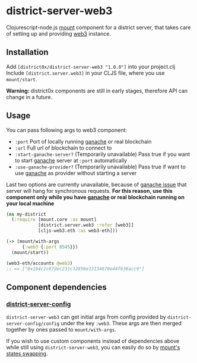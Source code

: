 # district-server-web3

Clojurescript-node.js [mount](https://github.com/tolitius/mount) component for a district server, that takes care of 
setting up and providing [web3](https://github.com/ethereum/web3.js) instance. 

## Installation
Add `[district0x/district-server-web3 "1.0.0"]` into your project.clj  
Include `[district.server.web3]` in your CLJS file, where you use `mount/start`.

**Warning:** district0x components are still in early stages, therefore API can change in a future.

## Usage
You can pass following args to web3 component:   
* `:port` Port of locally running [ganache](https://github.com/trufflesuite/ganache-cli) or real blockchain  
* `:url` Full url of blockchain to connect to
* `:start-ganache-server?` (Temporarily unavailable) Pass true if you want to start [ganache](https://github.com/trufflesuite/ganache-cli) server at `:port` automatically 
* `:use-ganache-provider?` (Temporarily unavailable) Pass true if want to use [ganache](https://github.com/trufflesuite/ganache-cli) as provider without starting a server

Last two options are currently unavailable, because of [ganache issue](https://github.com/trufflesuite/ganache-core/issues/15) that server will hang for synchronous requests. 
**For this reason, use this component only while you have [ganache](https://github.com/trufflesuite/ganache) or real blockchain running on your local machine**

```clojure
(ns my-district
  (:require [mount.core :as mount]
            [district.server.web3 :refer [web3]]
            [cljs-web3.eth :as web3-eth]))

(-> (mount/with-args
      {:web3 {:port 8545}})
  (mount/start))

(web3-eth/accounts @web3)
;; => ["0x184c2c67dec231c32856e13134670e44f636acc9"]
```
## Component dependencies

### [district-server-config](https://github.com/district0x/district-server-config)
`district-server-web3` can get initial args from config provided by `district-server-config/config` under the key `:web3`. These args are then merged together by ones passed to `mount/with-args`.

If you wish to use custom components instead of dependencies above while still using `district-server-web3`, you can easily do so by [mount's states swapping](https://github.com/tolitius/mount#swapping-states-with-states).
